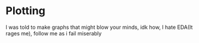 # Plotting
I was told to make graphs that might blow your minds, idk how, I hate EDA(It rages me), follow me as i fail miserably
